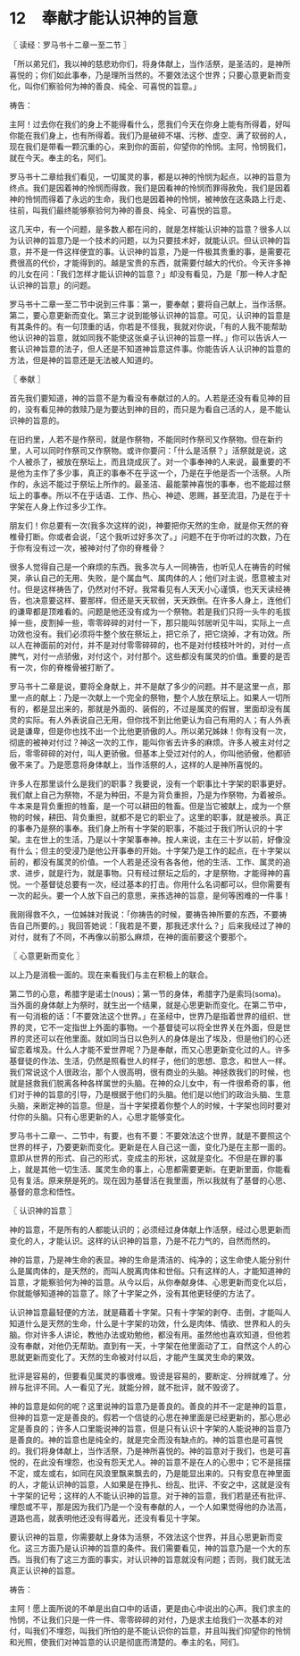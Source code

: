 # 12　奉献才能认识神的旨意



〖 读经：罗马书十二章一至二节 〗

「所以弟兄们，我以神的慈悲劝你们，将身体献上，当作活祭，是圣洁的，是神所喜悦的；你们如此事奉，乃是理所当然的。不要效法这个世界；只要心意更新而变化，叫你们察验何为神的善良、纯全、可喜悦的旨意。」

祷告：

主阿！过去你在我们的身上不能得看什么，愿我们今天在你身上能有所得着，好叫你能在我们身上，也有所得着。我们乃是破碎不堪、污秽、虚空、满了软弱的人，现在我们是带看一颗沉重的心，来到你的面前，仰望你的怜悯。主阿，怜悯我们，就在今天。奉主的名，阿们。

罗马书十二章给我们看见，一切属灵的事，都是以神的怜悯为起点，以神的旨意为终点。我们是因着神的怜悯而得救，我们是因看神的怜悯而罪得赦免，我们是因着神的怜悯而得着了永远的生命，我们也是因着神的怜悯，被神放在这条路上行走、往前，叫我们最终能够察验何为神的善良、纯全、可喜悦的旨意。

这几天中，有一个问题，是多数人都在问的，就是怎样能认识神的旨意？很多人以为认识神的旨意乃是一个技术的问题，以为只要技术好，就能认识。但认识神的旨意，并不是一件这样便宜的事。认识神的旨意，乃是一件极其贵重的事，是需要花费很高的代价，才能得到的。越是宝贵的东西，就需要付越大的代价。今天许多神的儿女在问：「我们怎样才能认识神的旨意？」却没有看见，乃是「那一种人才配认识神的旨意」的问题。

罗马书十二章一至二节中说到三件事：第一，要奉献；要将自己献上，当作活祭。第二，要心意更新而变化。第三才说到能够认识神的旨意。可见，认识神的旨意是有其条件的。有一句顶重的话，你若是不怪我，我就对你说，「有的人我不能帮助他认识神的旨意，就如同我不能使这张桌子认识神的旨意一样。」你可以告诉人一套认识神旨意的法子，但人还是不知道神旨意这件事。你能告诉人认识神的旨意的方法，但是神的旨意还是无法被人知道的。



〖 奉献 〗

首先我们要知道，神的旨意不是为看没有奉献过的人的。人若是还没有看见神的目的，没有看见神的救赎乃是为要达到神的目的，而只是为看自己活的人，是不能认识神的旨意的。

在旧约里，人若不是作祭司，就是作祭物，不能同时作祭司又作祭物。但在新约里，人可以同时作祭司又作祭物。或许你要问：「什么是活祭？」活祭就是说，这个人被杀了，被放在祭坛上，而且烧成灰了。对一个事奉神的人来说，最重要的不是他为主作了多少事，真正的事奉不在乎这一个，乃是在乎他是否一个活祭。人所作的，永远不能过于祭坛上所作的。最圣洁、最能蒙神喜悦的事奉，也不能超过祭坛上的事奉。所以不在乎话语、工作、热心、神迹、恩赐，甚至流泪，乃是在于十字架在人身上作过多少工作。

朋友们！你总要有一次(我多次这样的说)，神要把你天然的生命，就是你天然的脊椎骨打断。你或者会说，「这个我听过好多次了。」问题不在于你听过的次数，乃在于你有没有过一次，被神对付了你的脊椎骨？

很多人觉得自己是一个麻烦的东西。我多次与人一同祷告，也听见人在祷告的时候哭，承认自己的无用、失败，是个属血气、属肉体的人；他们对主说，愿意被主对付。但是这样祷告了，仍然对付不好。我常看见有人天天小心谨慎，也天天读经祷告，也决意要这样、要那样，但还是天天软弱，天天跌倒。在许多人身上，连他们的谦卑都是顶难看的。问题是他还没有成为一个祭物。若是我们只将一头牛的毛拔掉一些，皮割掉一些，零零碎碎的对付一下，那只能叫邻居听见牛叫，实际上一点功效也没有。我们必须将牛整个放在祭坛上，把它杀了，把它烧掉，才有功效。所以人在神面前的对付，并不是对付零零碎碎的，也不是对付枝枝叶叶的，对付一点脾气，对付一点骄傲，对付这个，对付那个。这些都没有属灵的价值。重要的是否有一次，你的脊椎骨被打断了。

罗马书十二章是说，要将全身献上，并不是献了多少的问题。并不是这里一点，那里一点的献上：乃是一次献上一个完全的祭物，整个人放在祭坛上。如果人一切所有的，都是显出来的，那就是外面的、装假的，不过是属灵的假冒，里面却没有属灵的实际。有人外表说自己无用，但你找不到比他更认为自己有用的人；有人外表说是谦卑，但是你也找不出一个比他更骄傲的人。所以弟兄姊妹！你有没有一次，彻底的被神对付过？神这一次的工作，能叫你省去许多的麻烦。许多人被主对付之后，零零碎碎的对付，叫人更骄傲。但基本上受过对付的人，你叫他骄傲，他都骄傲不来了。乃是愿意将身体献上，当作活祭的人，这样的人是神所喜悦的。

许多人在那里谈什么是我们的职事？我要说，没有一个职事比十字架的职事更好。我们献上自己为祭物，不是为种田，不是为背负重担，乃是为作祭物，为着被杀。牛本来是背负重担的牲畜，是一个可以耕田的牲畜。但是当它被献上，成为一个祭物的时候，耕田、背负重担，就都不是它的职业了。这里的职事，就是被杀。真正的事奉乃是祭的事奉。我们身上所有十字架的职事，不能过于我们所认识的十字架。主在世上的生活，乃是以十字架事奉神。按人来说，主在三十岁以前，好像没有什么；但主的受浸乃是他公开事奉的开始。十字架乃是工作的起点，在十字架以前的，都没有属灵的价值。一个人若是还没有各各他，他的生活、工作、属灵的追求、进步，就是行为，就是事物。只有经过祭坛之后的，才是祭物，才能得神的喜悦。一个基督徒总要有一次，经过基本的打击。你用什么名词都可以，但你需要有一次的起头。要一个人放下自己的意思，来拣选神的旨意，是何等困难的一件事！

我刚得救不久，一位姊妹对我说：「你祷告的时候，要祷告神所要的东西，不要祷告自己所要的。」我回答她说：「我若是不要，那我还求什么？」后来我经过了神的对付，就有了不同，不再像以前那么麻烦，在神的面前要这个要那个。



〖 心意更新而变化 〗

以上乃是消极一面的。现在来看我们与主在积极上的联合。

第二节的心意，希腊字是诺士(nous)；第一节的身体，希腊字乃是索玛(soma)。当外面的身体献上为祭时，就生出一个结果，就是心思更新而变化。在第二节中，有一句消极的话：「不要效法这个世界。」在圣经中，世界乃是指着世界的组织、世界的灵，它不一定指世上外面的事物。一个基督徒可以将全世界关在外面，但是世界的灵还可以在他里面。就如同当日以色列人的身体是出了埃及，但是他们的心还留恋着埃及。什么人才能不爱世界呢？乃是奉献，而又心思更新变化过的人。许多基督徒的作法、生活，仍然是照看世人的样子，他们的思想、意念，和世人一样。我们常说这个人很政治，那个人很高明，很有商业的头脑。神拯救我们的时候，也就是拯救我们脱离各种各样属世的头脑。在神的众儿女中，有一件很希奇的事，他们对于神的旨意的引导，乃是根据于他们的头脑。他们是以他们的政治头脑、生意头脑，来断定神的旨意。但是，当十字架摸着你整个人的时候，十字架也同时要对付你的头脑。只有心思更新的人，心思才能够变化。

罗马书十二章一、二节中，有要，也有不要：不要效法这个世界，就是不要照这个世界的样子，乃要更新而变化。更新是在人自己这一面，变化乃是在主那一面的。意即从世界的形式、自己的形式，变成主的形状，这就是变化。不但是在罪的事上，就是其他一切生活、属灵生命的事上，心思都需要更新。在更新里面，你能看见有复活。原来祭是死的。现在因为基督活在我里面，所以我就有了基督的心思、基督的意念和悟性。



〖 认识神的旨意 〗

神的旨意，不是所有的人都能认识的；必须经过身体献上作活祭，经过心思更新而变化的人，才能认识。这样的认识神的旨意，乃是不花力气的，自然而然的。

神的旨意，乃是神生命的表显。神的生命是清洁的、纯净的；这生命使人能分别什么是属肉体的，是天然的，而叫人脱离肉体和世俗。只有这样的人，才能知道神的旨意，才能察验何为神的旨意。从今以后，从你奉献身体、心思更新而变化以后，你就能够知道神的旨意了。除了十字架之外，没有其他更轻便的方法了。

认识神旨意最轻便的方法，就是藉着十字架。只有十字架的剥夺、击倒，才能叫人知道什么是天然的生命，什么是十字架的功效，什么是肉体、情欲、世界和人的头脑。你对许多人讲论，教他办法或劝勉他，都没有用。虽然他也喜欢知道，但他若没有奉献，对他仍无帮助。直到有一天，十字架在他里面动了工，自然这个人的心思就更新而变化了。天然的生命被对付以后，才能产生属灵生命的果效。

批评是容易的，但要看见属灵的事很难。毁谤是容易的，要断定、分辨就难了。分辨与批评不同。人一看见了光，就能分辨，就不批评，就不毁谤了。

神的旨意是如何的呢？这里说神的旨意乃是善良的。善良的并不一定是神的旨意，但神的旨意一定是善良的。假若一个信徒的心思在神里面是已经更新的，那心思必定是善良的；许多人口里能说神的旨意，但是只有认识十字架的人能说神的旨意乃是善良的。神的旨意也是纯全的，就是完全而没有缺点的。神的旨意也是可喜悦的。我们将身体献上，当作活祭，乃是神所喜悦的。神的旨意对于我们，也是可喜悦的，在此没有埋怨，也没有怨天尤人。神的旨意不是在人的心思中；它不是摇摆不定，或左或右，如同在风浪里飘来飘去的，乃是能显出来的。只有安息在神里面的人，才能认识神的旨意，人如果是在挣扎、纷乱、批评、不安之中，这就是没有十字架的记号；这样的人不能认识神的旨意。对于神的旨意，我们若是还有批评、埋怨或不平，那是因为我们乃是一个没有奉献的人，一个人如果觉得他的办法高，道路也高，就表明他还没有得着光，还没有看见十字架。

要认识神的旨意，你需要献上身体为活祭，不效法这个世界，并且心思更新而变化。这三方面乃是认识神的旨意的条件。我们需要看见，神的旨意乃是一个大的东西。当我们有了这三方面的事实，对认识神的旨意就没有问题；否则，我们就无法真正认识神的旨意。

祷告：

主阿！愿上面所说的不单是出自口中的话语，更是由心中说出的心声。我们求主的怜悯，不让我们只是一件一件、零零碎碎的对付，乃是求主给我们一次基本的对付，叫我们不埋怨，叫我们所怕的是不能认识你的旨意，并且叫我们仰望你的怜悯和光照，使我们对神旨意的认识是彻底而清楚的。奉主的名，阿们。

